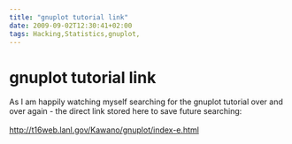 ```yaml
---
title: "gnuplot tutorial link"
date: 2009-09-02T12:30:41+02:00
tags: Hacking,Statistics,gnuplot,
---
```


# gnuplot tutorial link


As I am happily watching myself searching for the gnuplot tutorial over and over again - the direct link stored here to 
save future searching:<br><br>http://t16web.lanl.gov/Kawano/gnuplot/index-e.html
